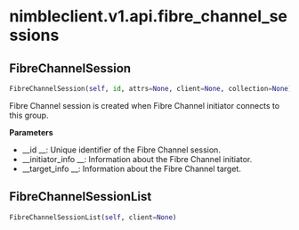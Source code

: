 
# nimbleclient.v1.api.fibre_channel_sessions


## FibreChannelSession
```python
FibreChannelSession(self, id, attrs=None, client=None, collection=None)
```
Fibre Channel session is created when Fibre Channel initiator connects to this group.

__Parameters__

- __id             __: Unique identifier of the Fibre Channel session.
- __initiator_info __: Information about the Fibre Channel initiator.
- __target_info    __: Information about the Fibre Channel target.


## FibreChannelSessionList
```python
FibreChannelSessionList(self, client=None)
```

